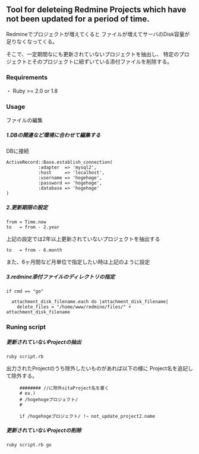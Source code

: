 ## Tool for deleteing Redmine Projects which have not been updated for a period of time.

Redmineでプロジェクトが増えてくると
ファイルが増えてサーバのDisk容量が足りなくなってくる。

そこで、一定期間なにも更新されていないプロジェクトを抽出し、
特定のプロジェクトとそのプロジェクトに紐ずいている添付ファイルを削除する。


### Requirements
・ Ruby >= 2.0 or 1.8

### Usage
ファイルの編集
##### 1.DBの関連など環境に合わせて編集する
DBに接続
```
ActiveRecord::Base.establish_connection(
            :adapter  => 'mysql2',
            :host     => 'localhost',
            :username => 'hogehoge',
            :password => 'hogehoge',
            :database => 'hogehoge'
)
```

##### 2.更新期限の設定
```
from = Time.now
to   = from - 2.year
```

上記の設定では2年以上更新されていないプロジェクトを抽出する

```
to   = from - 6.month
```
また、6ヶ月間など月単位で指定したい時は上記のように設定

##### 3.redmine添付ファイルのディレクトリの指定
```
if cmd == "go"

  attachment_disk_filename.each do |attachment_disk_filename|
    delete_files = "/home/www/redmine/files/" + attachment_disk_filename   
```
### Runing script

##### 更新されていないProjectの抽出
```
ruby script.rb
```

出力されたProjectのうち除外したいものがあれば以下の様に
Project名を追記して除外する。

```
     ######## //に除外sitaProject名を書く
     # ex.)
     # /hogehogeプロジェクト/
     #
  
     if /hogehogeプロジェクト/ !~ not_update_project2.name
```

##### 更新されていないProjectの削除
```
ruby script.rb go
```
  




